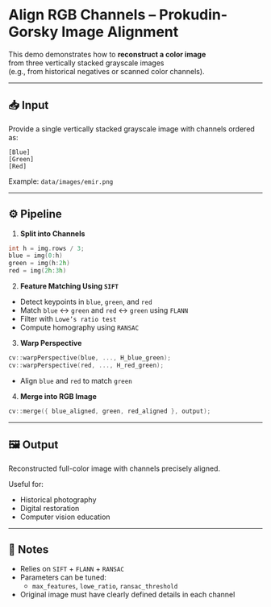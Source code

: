 # Align RGB Channels – Prokudin-Gorsky Image Alignment

This demo demonstrates how to **reconstruct a color image**  
from three vertically stacked grayscale images  
(e.g., from historical negatives or scanned color channels).

---

## 📥 Input

Provide a single vertically stacked grayscale image with channels ordered as:

```text
[Blue]
[Green]
[Red]
```


Example: `data/images/emir.png`

---

## ⚙️ Pipeline

1. **Split into Channels**

```cpp
int h = img.rows / 3;
blue = img(0:h)
green = img(h:2h)
red = img(2h:3h)
```

2. **Feature Matching Using `SIFT`**

- Detect keypoints in `blue`, `green`, and `red`
- Match `blue` ↔ `green` and `red` ↔ `green` using `FLANN`
- Filter with `Lowe’s ratio test`
- Compute homography using `RANSAC`

3. **Warp Perspective**

```cpp
cv::warpPerspective(blue, ..., H_blue_green);
cv::warpPerspective(red, ..., H_red_green);
```

- Align `blue` and `red` to match `green`

4. **Merge into RGB Image**

```cpp
cv::merge({ blue_aligned, green, red_aligned }, output);
```

---

## 🖼️ Output

Reconstructed full-color image with channels precisely aligned.

Useful for:

- Historical photography
- Digital restoration
- Computer vision education

---

## 🧠 Notes

- Relies on `SIFT` + `FLANN` + `RANSAC`
- Parameters can be tuned:
  - `max_features`, `lowe_ratio`, `ransac_threshold`
- Original image must have clearly defined details in each channel

